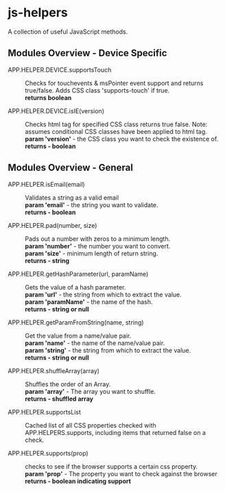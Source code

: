 <h1>js-helpers</h1>

<p>A collection of useful JavaScript methods.</p>

<h2>Modules Overview - Device Specific</h2>
<dl>
<dt>APP.HELPER.DEVICE.supportsTouch</dt><dd>
<p>Checks for touchevents  & msPointer event support and returns true/false. Adds CSS class 'supports-touch' if true.
</br><strong>returns boolean</strong></p></dd>
</dl>
<dl>
<dt>APP.HELPER.DEVICE.isIE(version)</dt><dd>
<p>Checks html tag for specified CSS class returns true false. Note: assumes conditional CSS classes have been applied to html tag.<br /><strong>param 'version'</strong> - the CSS class you want to check the existence of.<br /><strong>returns - boolean</strong></p>
</dd>
</dl>
<h2>Modules Overview - General</h2>

<dl>
<dt>APP.HELPER.isEmail(email)</dt><dd>
<p>Validates a string as a valid email<br />
<strong>param 'email'</strong> - the string you want to validate.<br /><strong>returns - boolean</strong></p>
</dd>
</dl>
<dl>
<dt>APP.HELPER.pad(number, size)</dt><dd>
<p>Pads out a number with zeros to a minimum length.<br /><strong>param 'number'</strong> - the number you want to convert.<br /><strong>param 'size'</strong> - minimum length of return string.</br><strong>returns - string</strong></p>
</dd>
</dl>
<dl>
<dt>APP.HELPER.getHashParameter(url, paramName)</dt><dd>
<p>Gets the value of a hash parameter.<br /><strong>param 'url'</strong> - the string from which to extract the value.<br />
<strong>param 'paramName'</strong> - the name of the hash.</br><strong>returns - string or null</strong></p>
</dd>
</dl>
<dl>
<dt>APP.HELPER.getParamFromString(name, string)</dt><dd>
<p>Get the value from a name/value pair.<br /><strong>param 'name'</strong> - the name of the name/value pair.<br />
<strong>param 'string'</strong> - the string from which to extract the value.</br><strong>returns - string or null</strong></p>
</dd>
</dl>
<dl>
<dt>APP.HELPER.shuffleArray(array)</dt><dd>
<p>Shuffles the order of an Array.<br /><strong>param 'array'</strong> - The array you want to shuffle.<br /><strong>returns - shuffled array</strong></p>
</dd>
</dl>
<dl>
<dt>APP.HELPER.supportsList</dt><dd>
<p>Cached list of all CSS properties checked with APP.HELPERS.supports, including items that returned false on a check.</p>
</dd>
</dl>
<dl>
<dt>APP.HELPER.supports(prop)</dt><dd>
<p>checks to see if the browser supports a certain css property.<br /><strong>param 'prop'</strong> - The property you want to check against the browser<br /><strong>returns - boolean indicating support</strong></p>
</dd>
</dl>
